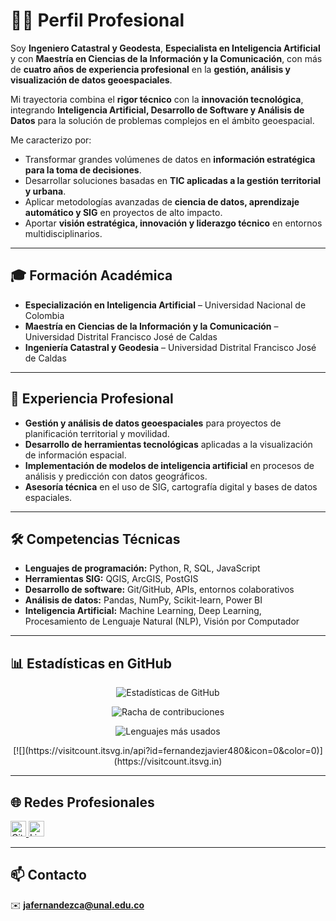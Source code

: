 # 👨‍💼 Perfil Profesional  

Soy **Ingeniero Catastral y Geodesta**, **Especialista en Inteligencia Artificial** y con **Maestría en Ciencias de la Información y la Comunicación**, con más de **cuatro años de experiencia profesional** en la **gestión, análisis y visualización de datos geoespaciales**.  

Mi trayectoria combina el **rigor técnico** con la **innovación tecnológica**, integrando **Inteligencia Artificial, Desarrollo de Software y Análisis de Datos** para la solución de problemas complejos en el ámbito geoespacial.  

Me caracterizo por:  
- Transformar grandes volúmenes de datos en **información estratégica para la toma de decisiones**.  
- Desarrollar soluciones basadas en **TIC aplicadas a la gestión territorial y urbana**.  
- Aplicar metodologías avanzadas de **ciencia de datos, aprendizaje automático y SIG** en proyectos de alto impacto.  
- Aportar **visión estratégica, innovación y liderazgo técnico** en entornos multidisciplinarios.  

---

## 🎓 Formación Académica  
- **Especialización en Inteligencia Artificial** – Universidad Nacional de Colombia   
- **Maestría en Ciencias de la Información y la Comunicación** – Universidad Distrital Francisco José de Caldas  
- **Ingeniería Catastral y Geodesia** – Universidad Distrital Francisco José de Caldas  

---

## 💼 Experiencia Profesional  
- **Gestión y análisis de datos geoespaciales** para proyectos de planificación territorial y movilidad.  
- **Desarrollo de herramientas tecnológicas** aplicadas a la visualización de información espacial.  
- **Implementación de modelos de inteligencia artificial** en procesos de análisis y predicción con datos geográficos.  
- **Asesoría técnica** en el uso de SIG, cartografía digital y bases de datos espaciales.  

---

## 🛠️ Competencias Técnicas  
- **Lenguajes de programación:** Python, R, SQL, JavaScript  
- **Herramientas SIG:** QGIS, ArcGIS, PostGIS  
- **Desarrollo de software:** Git/GitHub, APIs, entornos colaborativos  
- **Análisis de datos:** Pandas, NumPy, Scikit-learn, Power BI  
- **Inteligencia Artificial:** Machine Learning, Deep Learning, Procesamiento de Lenguaje Natural (NLP), Visión por Computador  

---

## 📊 Estadísticas en GitHub  

<p align="center">
  <img src="https://github-readme-stats.vercel.app/api?username=fernandezjavier480&show_icons=true&theme=dark&hide_border=true" alt="Estadísticas de GitHub" />
</p>

<p align="center">
  <img src="https://github-readme-streak-stats.herokuapp.com/?user=fernandezjavier480&theme=dark&hide_border=true" alt="Racha de contribuciones" />
</p>

<p align="center">
  <img src="https://github-readme-stats.vercel.app/api/top-langs/?username=fernandezjavier480&layout=compact&theme=dark&hide_border=true" alt="Lenguajes más usados" />
</p>

<p align="center">
  [![](https://visitcount.itsvg.in/api?id=fernandezjavier480&icon=0&color=0)](https://visitcount.itsvg.in)
</p>

---

## 🌐 Redes Profesionales  
<p align="left">
  <a href="https://github.com/fernandezjavier480" target="_blank">
    <img src="https://cdn.jsdelivr.net/npm/simple-icons@3.0.1/icons/github.svg" alt="GitHub" height="25" />
  </a>
  <a href="https://www.linkedin.com/in/TU-USUARIO" target="_blank">
    <img src="https://cdn.jsdelivr.net/npm/simple-icons@3.0.1/icons/linkedin.svg" alt="LinkedIn" height="25" />
  </a>
</p>

---

## 📫 Contacto  
✉️ **jafernandezca@unal.edu.co**  
